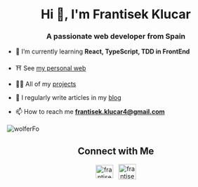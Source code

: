 <h1 align="center">Hi 👋, I'm Frantisek Klucar</h1>
<h3 align="center">A passionate web developer from Spain</h3>

- 🌱 I’m currently learning **React, TypeScript, TDD in FrontEnd**

- ⛩ See [my personal web](https://web-wolfero.vercel.app)

- 👨‍💻 All of my [projects](https://web-wolfero.vercel.app/projects)

- 📝 I regularly write articles in  my [blog](https://web-wolfero.vercel.app/blog)

- 📫 How to reach me **frantisek.klucar4@gmail.com**

<p>
  &nbsp;<img align="center" src="https://github-readme-stats.vercel.app/api?username=wolfero&show_icons=true&locale=en" alt="wolferFo" />
</p>

<h2 align="center">Connect with Me</h2>
<p align="center">
  <a href="https://www.linkedin.com/in/frantisek-klucar/" target="blank"><img align="center" src="https://raw.githubusercontent.com/rahuldkjain/github-profile-readme-generator/master/src/images/icons/Social/linked-in-alt.svg" alt="frantisek klucar" height="30" width="40" /></a>
  &nbsp;
  <a href="mailto:frantisek.klucar4@gmail.com" target="blank"><img align="center" src="https://w7.pngwing.com/pngs/873/575/png-transparent-gmail-computer-icons-email-google-gmail-angle-text-rectangle.png" alt="frantisek klucar" height="35" width="40" /></a>
</p>
